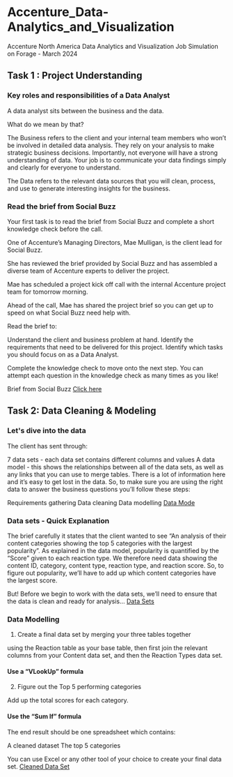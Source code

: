 # Accenture_Data-Analytics_and_Visualization
Accenture North America Data Analytics and Visualization Job Simulation on Forage - March 2024

## Task 1 : Project Understanding
### Key roles and responsibilities of a Data Analyst

A data analyst sits between the business and the data.

What do we mean by that?

The Business refers to the client and your internal team members who won’t be involved in detailed data analysis.
They rely on your analysis to make strategic business decisions.
Importantly, not everyone will have a strong understanding of data. Your job is to communicate your data findings simply and clearly for everyone to understand.
 
The Data refers to the relevant data sources that you will clean, process, and use to generate interesting insights for the business.

### Read the brief from Social Buzz
Your first task is to read the brief from Social Buzz and complete a short knowledge check before the call. 

One of Accenture’s Managing Directors, Mae Mulligan, is the client lead for Social Buzz.

She has reviewed the brief provided by Social Buzz and has assembled a diverse team of Accenture experts to deliver the project.

Mae has scheduled a project kick off call with the internal Accenture project team for tomorrow morning.

Ahead of the call, Mae has shared the project brief so you can get up to speed on what Social Buzz need help with.

Read the brief to:

Understand the client and business problem at hand.
Identify the requirements that need to be delivered for this project.
Identify which tasks you should focus on as a Data Analyst.

Complete the knowledge check to move onto the next step. You can attempt each question in the knowledge check as many times as you like!


Brief from Social Buzz
[Click here](https://github.com/SiriSrinivas6/Accenture_Data-Analytics_and_Visualization/tree/427fd0ddf01db00f39cff9be00dd0d24e3b878d9/Task%201)
 

## Task 2: Data Cleaning & Modeling
### Let's dive into the data

The client has sent through:

7 data sets - each data set contains different columns and values
A data model - this shows the relationships between all of the data sets, as well as any links that you can use to merge tables.
There is a lot of information here and it’s easy to get lost in the data. So, to make sure you are using the right data to answer the business questions you’ll follow these steps:

Requirements gathering
Data cleaning
Data modelling
[Data Mode](https://github.com/SiriSrinivas6/Accenture_Data-Analytics_and_Visualization/blob/222e328cccb9f116d208130a7c86bd22202abf55/Data%20model.pdf)

### Data sets - Quick Explanation

The brief carefully it states that the client wanted to see “An analysis of their content categories showing the top 5 categories with the largest popularity”.
As explained in the data model, popularity is quantified by the “Score” given to each reaction type.
We therefore need data showing the content ID, category, content type, reaction type, and reaction score.
So, to figure out popularity, we’ll have to add up which content categories have the largest score.

But! Before we begin to work with the data sets, we’ll need to ensure that the data is clean and ready for analysis…
[Data Sets](https://github.com/SiriSrinivas6/Accenture_Data-Analytics_and_Visualization/tree/79b334986354cd499c0a8733c518cbe696df3573/Data%20Sets)

### Data Modelling

1. Create a final data set by merging your three tables together

using the Reaction table as your base table, then first join the relevant columns from your Content data set, and then the Reaction Types data set.
#### Use a “VLookUp” formula
 
2. Figure out the Top 5 performing categories

Add up the total scores for each category.
#### Use the “Sum If” formula

The end result should be one spreadsheet which contains:

A cleaned dataset
The top 5 categories

You can use Excel or any other tool of your choice to create your final data set.
[Cleaned Data Set]()
